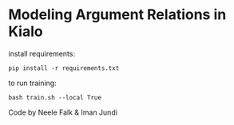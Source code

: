 # Modeling Argument Relations in Kialo
install requirements:
```
pip install -r requirements.txt
```
to run training:
```
bash train.sh --local True
```

Code by Neele Falk & Iman Jundi